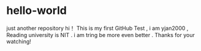 # hello-world
just another repository
hi！ This is my first GitHub Test , i am yjan2000 , Reading university is NIT . i am tring be more  even better . Thanks for your watching!
